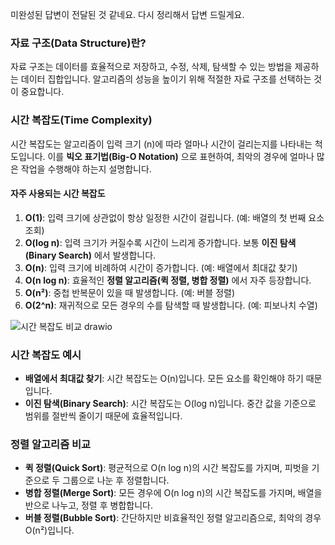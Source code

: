 미완성된 답변이 전달된 것 같네요. 다시 정리해서 답변 드릴게요.

### 자료 구조(Data Structure)란?
자료 구조는 데이터를 효율적으로 저장하고, 수정, 삭제, 탐색할 수 있는 방법을 제공하는 데이터 집합입니다. 알고리즘의 성능을 높이기 위해 적절한 자료 구조를 선택하는 것이 중요합니다.

### 시간 복잡도(Time Complexity)
시간 복잡도는 알고리즘이 입력 크기 \(n\)에 따라 얼마나 시간이 걸리는지를 나타내는 척도입니다. 이를 **빅오 표기법(Big-O Notation)** 으로 표현하여, 최악의 경우에 얼마나 많은 작업을 수행해야 하는지 설명합니다.

#### 자주 사용되는 시간 복잡도
1. **O(1)**: 입력 크기에 상관없이 항상 일정한 시간이 걸립니다. (예: 배열의 첫 번째 요소 조회)
2. **O(log n)**: 입력 크기가 커질수록 시간이 느리게 증가합니다. 보통 **이진 탐색(Binary Search)** 에서 발생합니다.
3. **O(n)**: 입력 크기에 비례하여 시간이 증가합니다. (예: 배열에서 최대값 찾기)
4. **O(n log n)**: 효율적인 **정렬 알고리즘(퀵 정렬, 병합 정렬)** 에서 자주 등장합니다.
5. **O(n²)**: 중첩 반복문이 있을 때 발생합니다. (예: 버블 정렬)
6. **O(2^n)**: 재귀적으로 모든 경우의 수를 탐색할 때 발생합니다. (예: 피보나치 수열)

![시간 복잡도 비교 drawio](https://github.com/user-attachments/assets/6414743b-d279-484c-aa00-92ee71434674)

### 시간 복잡도 예시
- **배열에서 최대값 찾기**: 시간 복잡도는 O(n)입니다. 모든 요소를 확인해야 하기 때문입니다.
- **이진 탐색(Binary Search)**: 시간 복잡도는 O(log n)입니다. 중간 값을 기준으로 범위를 절반씩 줄이기 때문에 효율적입니다.

### 정렬 알고리즘 비교
- **퀵 정렬(Quick Sort)**: 평균적으로 O(n log n)의 시간 복잡도를 가지며, 피벗을 기준으로 두 그룹으로 나눈 후 정렬합니다.
- **병합 정렬(Merge Sort)**: 모든 경우에 O(n log n)의 시간 복잡도를 가지며, 배열을 반으로 나누고, 정렬 후 병합합니다.
- **버블 정렬(Bubble Sort)**: 간단하지만 비효율적인 정렬 알고리즘으로, 최악의 경우 O(n²)입니다.

